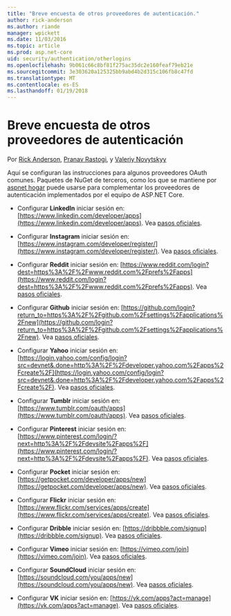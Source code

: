 ```yaml
---
title: "Breve encuesta de otros proveedores de autenticación."
author: rick-anderson
ms.author: riande
manager: wpickett
ms.date: 11/03/2016
ms.topic: article
ms.prod: asp.net-core
uid: security/authentication/otherlogins
ms.openlocfilehash: 9b061c66c8bf81f275ac35dc2e160feaf79eb21e
ms.sourcegitcommit: 3e303620a125325bb9abd4b2d315c106fb8c47fd
ms.translationtype: MT
ms.contentlocale: es-ES
ms.lasthandoff: 01/19/2018
---
```

# <a name="short-survey-of-other-authentication-providers"></a>Breve encuesta de otros proveedores de autenticación

<a name="security-authentication-other-logins"></a>

Por [Rick Anderson](https://twitter.com/RickAndMSFT), [Pranav Rastogi](https://github.com/rustd), y [Valeriy Novytskyy](https://github.com/01binary)

Aquí se configuran las instrucciones para algunos proveedores OAuth comunes. Paquetes de NuGet de terceros, como los que se mantiene por [aspnet hogar](https://www.nuget.org/packages?q=owners%3Aaspnet-contrib+title%3AOAuth) puede usarse para complementar los proveedores de autenticación implementados por el equipo de ASP.NET Core.

* Configurar **LinkedIn** iniciar sesión en: [https://www.linkedin.com/developer/apps](https://www.linkedin.com/developer/apps). Vea [pasos oficiales](https://developer.linkedin.com/docs/oauth2).

* Configurar **Instagram** iniciar sesión en: [https://www.instagram.com/developer/register/](https://www.instagram.com/developer/register/). Vea [pasos oficiales](https://www.instagram.com/developer/authentication/).

* Configurar **Reddit** iniciar sesión en: [https://www.reddit.com/login?dest=https%3A%2F%2Fwww.reddit.com%2Fprefs%2Fapps](https://www.reddit.com/login?dest=https%3A%2F%2Fwww.reddit.com%2Fprefs%2Fapps). Vea [pasos oficiales](https://github.com/reddit/reddit/wiki/OAuth2-Quick-Start-Example).

* Configurar **Github** iniciar sesión en: [https://github.com/login?return_to=https%3A%2F%2Fgithub.com%2Fsettings%2Fapplications%2Fnew](https://github.com/login?return_to=https%3A%2F%2Fgithub.com%2Fsettings%2Fapplications%2Fnew). Vea [pasos oficiales](https://developer.github.com/v3/oauth/).

* Configurar **Yahoo** iniciar sesión en: [https://login.yahoo.com/config/login?src=devnet&.done=http%3A%2F%2Fdeveloper.yahoo.com%2Fapps%2Fcreate%2F](https://login.yahoo.com/config/login?src=devnet&.done=http%3A%2F%2Fdeveloper.yahoo.com%2Fapps%2Fcreate%2F). Vea [pasos oficiales](https://developer.yahoo.com/bbauth/user.html).

* Configurar **Tumblr** iniciar sesión en: [https://www.tumblr.com/oauth/apps](https://www.tumblr.com/oauth/apps). Vea [pasos oficiales](https://www.tumblr.com/docs/api/v2#auth).

* Configurar **Pinterest** iniciar sesión en: [https://www.pinterest.com/login/?next=http%3A%2F%2Fdevsite%2Fapps%2F](https://www.pinterest.com/login/?next=http%3A%2F%2Fdevsite%2Fapps%2F). Vea [pasos oficiales](https://developers.pinterest.com/docs/api/overview/?).

* Configurar **Pocket** iniciar sesión en: [https://getpocket.com/developer/apps/new](https://getpocket.com/developer/apps/new). Vea [pasos oficiales](https://getpocket.com/developer/docs/authentication).

* Configurar **Flickr** iniciar sesión en: [https://www.flickr.com/services/apps/create](https://www.flickr.com/services/apps/create). Vea [pasos oficiales](https://www.flickr.com/services/api/auth.oauth.html).

* Configurar **Dribble** iniciar sesión en: [https://dribbble.com/signup](https://dribbble.com/signup). Vea [pasos oficiales](http://developer.dribbble.com/v1/oauth/).

* Configurar **Vimeo** iniciar sesión en: [https://vimeo.com/join](https://vimeo.com/join). Vea [pasos oficiales](https://developer.vimeo.com/api/authentication).

* Configurar **SoundCloud** iniciar sesión en: [https://soundcloud.com/you/apps/new](https://soundcloud.com/you/apps/new). Vea [pasos oficiales](https://developers.soundcloud.com/blog/we-love-oauth-2).

* Configurar **VK** iniciar sesión en: [https://vk.com/apps?act=manage](https://vk.com/apps?act=manage). Vea [pasos oficiales](https://vk.com/pages?oid=-17680044&p=Authorizing_Sites).
